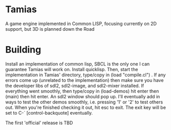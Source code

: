 # Tamias
A game engine implemented in Common LISP, focusing currently on 2D support, but 3D is planned down the Road

# Building
Install an implementation of common lisp, SBCL is the only one I can guarantee Tamias will work on. Install quicklisp.
Then, start the implementation in Tamias' directory, type/copy in (load "compile.cl") . If any errors come up (unrelated to the implementation) then make sure you have the developer libs of sdl2, sdl2-image, and sdl2-mixer installed. If everything went smoothly, then type/copy in (load-demos) hit enter then (main) then hit enter. An sdl2 window should pop up. I'll eventually add in ways to test the other demos smoothly, i.e. pressing '1' or '2' to test others out. When you're finished checking it out, hit esc to exit. The exit key will be set to C-` [control-backquote] eventually.

The first 'official' release is TBD
